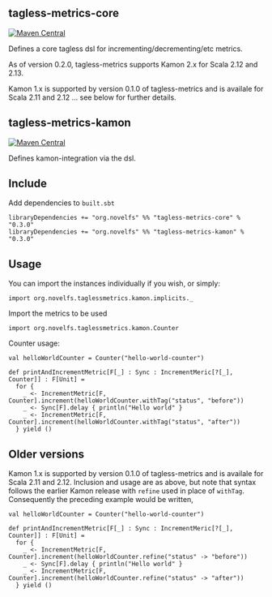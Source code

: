 ## tagless-metrics-core

[![Maven Central](https://maven-badges.herokuapp.com/maven-central/org.novelfs/tagless-metrics-core_2.13/badge.svg)](https://maven-badges.herokuapp.com/maven-central/org.novelfs/tagless-metrics-core_2.13)

Defines a core tagless dsl for incrementing/decrementing/etc metrics.

As of version 0.2.0, tagless-metrics supports Kamon 2.x for Scala 2.12 and
2.13.

Kamon 1.x is supported by version 0.1.0 of tagless-metrics and is
availale for Scala 2.11 and 2.12 ... see below for further details.

## tagless-metrics-kamon

[![Maven Central](https://maven-badges.herokuapp.com/maven-central/org.novelfs/tagless-metrics-kamon_2.13/badge.svg)](https://maven-badges.herokuapp.com/maven-central/org.novelfs/tagless-metrics-kamon_2.13)

Defines kamon-integration via the dsl.


## Include

Add dependencies to `built.sbt`

```
libraryDependencies += "org.novelfs" %% "tagless-metrics-core" % "0.3.0"
libraryDependencies += "org.novelfs" %% "tagless-metrics-kamon" % "0.3.0"
```

## Usage

You can import the instances individually if you wish, or simply:

```
import org.novelfs.taglessmetrics.kamon.implicits._
```

Import the metrics to be used

```
import org.novelfs.taglessmetrics.kamon.Counter
```

Counter usage:

```
val helloWorldCounter = Counter("hello-world-counter")

def printAndIncrementMetric[F[_] : Sync : IncrementMeric[?[_], Counter]] : F[Unit] =
  for {
    _ <- IncrementMetric[F, Counter].increment(helloWorldCounter.withTag("status", "before"))
    _ <- Sync[F].delay { println("Hello world" }
    _ <- IncrementMetric[F, Counter].increment(helloWorldCounter.withTag("status", "after"))
  } yield ()

```

## Older versions

Kamon 1.x is supported by version 0.1.0 of tagless-metrics and is
availale for Scala 2.11 and 2.12. Inclusion and usage are as above, but note
that syntax follows the earlier Kamon release with `refine` used in place of
`withTag`. Consequently the preceding example would be written,

```
val helloWorldCounter = Counter("hello-world-counter")

def printAndIncrementMetric[F[_] : Sync : IncrementMeric[?[_], Counter]] : F[Unit] =
  for {
    _ <- IncrementMetric[F, Counter].increment(helloWorldCounter.refine("status" -> "before"))
    _ <- Sync[F].delay { println("Hello world" }
    _ <- IncrementMetric[F, Counter].increment(helloWorldCounter.refine("status" -> "after"))
  } yield ()

```
